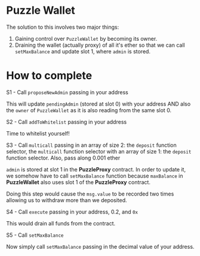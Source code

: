 # Puzzle Wallet
The solution to this involves two major things:
1. Gaining control over `PuzzleWallet` by becoming its owner.
2. Draining the wallet (actually proxy) of all it's ether so that we can call `setMaxBalance` and update slot 1, where `admin` is stored.

# How to complete

S1 - Call `proposeNewAdmin` passing in your address

This will update `pendingAdmin` (stored at slot 0) with your address AND also the `owner` of `PuzzleWallet` as it is also reading from the same slot 0.

S2 - Call `addToWhitelist` passing in your address

Time to whitelist yourself!

S3 - Call `multicall` passing in an array of size 2: the `deposit` function selector, the `multicall` function selector with an array of size 1: the `deposit` function selector. Also, pass along 0.001 ether    

`admin` is stored at slot 1 in the **PuzzleProxy** contract. In order to update it, we somehow have to call `setMaxBalance` function because `maxBalance` in **PuzzleWallet** also uses slot 1 of the **PuzzleProxy** contract.

Doing this step would cause the `msg.value` to be recorded two times allowing us to withdraw more than we deposited.

S4 - Call `execute` passing in your address, 0.2, and `0x`

This would drain all funds from the contract.

S5 - Call `setMaxBalance`

Now simply call `setMaxBalance` passing in the decimal value of your address.
